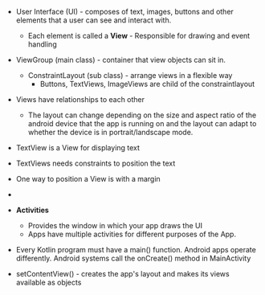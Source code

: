 - User Interface (UI) - composes of text, images, buttons and other elements that a user can see and interact with.
	- Each element is called a **View** - Responsible for drawing and event handling
- ViewGroup (main class) - container that view objects can sit in. 
	- ConstraintLayout (sub class) - arrange views in a flexible way 
		- Buttons, TextViews, ImageViews are child of the constraintlayout
- Views have relationships to each other 
	- The layout can change depending on the size and aspect ratio of the android device that the app is running on and the layout can adapt to whether the device is in portrait/landscape mode. 
- TextView is a View for displaying text
- TextViews needs constraints to position the text 
- One way to position a View is with a margin
- 

- **Activities**
	- Provides the window in which your app draws the UI
	- Apps have multiple activities for different purposes of the App.
- Every Kotlin program must have a main() function. Android apps operate differently. Android systems call the onCreate() method in MainActivity
- setContentView() - creates the app's layout and makes its views available as objects 